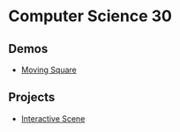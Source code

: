 # Computer Science 30

## Demos
- [Moving Square](moving-square)

## Projects
- [Interactive Scene](interactive-scene)